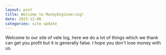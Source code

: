 ```yaml
---
layout: post
title: Welcome to MoneyEngineering!
date: 2023-12-06
categories: site update
---
```

Welcome to our site of vele log, here we do a lot of things which we thank can get you profit but it is generally false. I hope you don't lose money with us. 